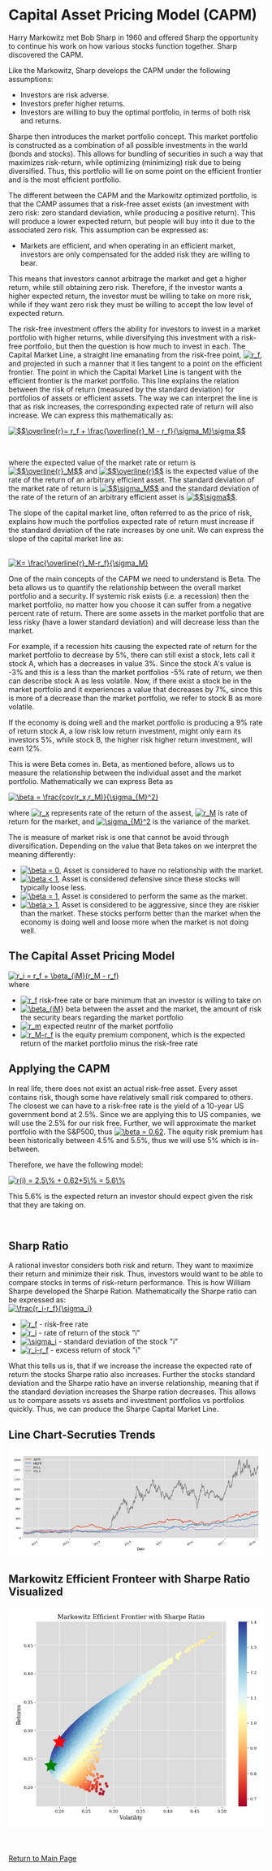 # Capital Asset Pricing Model (CAPM)

Harry Markowitz met Bob Sharp in 1960 and offered Sharp the opportunity to continue his work on how various stocks function together. Sharp discovered the CAPM.
<br>

Like the Markowitz, Sharp develops the CAPM under the following assumptions:

* Investors are risk adverse.
* Investors prefer higher returns.
* Investors are willing to buy the optimal portfolio, in terms of both risk and returns.

Sharpe then introduces the market portfolio concept. This market portfolio is constructed as a combination of all possible investments in the world (bonds and stocks). This allows for bundling of securities in such a way that maximizes risk-return, while optimizing (minimizing) risk due to being diversified. Thus, this portfolio will lie on some point on the efficient frontier and is the most efficient portfolio.

The different between the CAPM and the Markowitz optimized portfolio, is that the CAMP assumes that a risk-free asset exists (an investment with zero risk: zero standard deviation, while producing a positive return). This will produce a lower expected return, but people will buy into it due to the associated zero risk. This assumption can be expressed as: 
<br>

 * Markets are efficient, and when operating in an efficient market, investors are only compensated for the added risk they are willing to bear. 
 
This means that investors cannot arbitrage the market and get a higher return, while still obtaining zero risk. Therefore, if the investor wants a higher expected return, the investor must be willing to take on more risk, while if they want zero risk they must be willing to accept the low level of expected return. 

The risk-free investment offers the ability for investors to invest in a market portfolio with higher returns, while diversifying this investment with a risk-free portfolio, but then the question is how much to invest in each. The Capital Market Line, a straight line emanating from the risk-free point, <a href="https://www.codecogs.com/eqnedit.php?latex=r_f" target="_blank"><img src="https://latex.codecogs.com/gif.latex?r_f" title="r_f" /></a>, and projected in such a manner that it lies tangent to a point on the efficient frontier. The point in which the Capital Market Line is tangent with the efficient frontier is the market portfolio. This line explains the relation between the risk of return (measured by the standard deviation) for portfolios of assets or efficient assets. The way we can interpret the line is that as risk increases, the corresponding expected rate of return will also increase. We can express this mathematically as:
<br>

 <a href="https://www.codecogs.com/eqnedit.php?latex=$$\overline{r}=&space;r_f&space;&plus;&space;\frac{\overline{r}_M&space;-&space;r_f}{\sigma_M}\sigma&space;$$" target="_blank"><img src="https://latex.codecogs.com/gif.latex?$$\overline{r}=&space;r_f&space;&plus;&space;\frac{\overline{r}_M&space;-&space;r_f}{\sigma_M}\sigma&space;$$" title="$$\overline{r}= r_f + \frac{\overline{r}_M - r_f}{\sigma_M}\sigma $$" /></a>
 
 <br>
 
where the expected value  of the market rate or return is <a href="https://www.codecogs.com/eqnedit.php?latex=$$\overline{r}_M$$" target="_blank"><img src="https://latex.codecogs.com/gif.latex?$$\overline{r}_M$$" title="$$\overline{r}_M$$" /></a>  and <a href="https://www.codecogs.com/eqnedit.php?latex=$$\overline{r}$$" target="_blank"><img src="https://latex.codecogs.com/gif.latex?$$\overline{r}$$" title="$$\overline{r}$$" /></a>  is the expected value of the rate of the return of an arbitrary efficient asset. The standard deviation of the market rate of return is <a href="https://www.codecogs.com/eqnedit.php?latex=$$\sigma_M$$" target="_blank"><img src="https://latex.codecogs.com/gif.latex?$$\sigma_M$$" title="$$\sigma_M$$" /></a> and the standard deviation of the rate of the return of an arbitrary efficient asset is <a href="https://www.codecogs.com/eqnedit.php?latex=$$\sigma$$" target="_blank"><img src="https://latex.codecogs.com/gif.latex?$$\sigma$$" title="$$\sigma$$" /></a>.
 <br>
 
The slope of the capital market line, often referred to as the price of risk, explains how much the portfolios expected rate of return must increase if the standard deviation of the rate increases by one unit. We can express the slope of the capital market line as:
 
 <br> 
 <a href="https://www.codecogs.com/eqnedit.php?latex=K=&space;\frac{\overline{r}_M-r_f}{\sigma_M}" target="_blank"><img src="https://latex.codecogs.com/gif.latex?K=&space;\frac{\overline{r}_M-r_f}{\sigma_M}" title="K= \frac{\overline{r}_M-r_f}{\sigma_M}" /></a>
 <br> 
 
One of the main concepts of the CAPM we need to understand is Beta. The beta allows us to quantify the relationship between the overall market portfolio and a security. If systemic risk exists (i.e. a recession) then the market portfolio, no matter how you choose it can suffer from a negative percent rate of return. There are some assets in the market portfolio that are less risky (have a lower standard deviation) and will decrease less than the market.
<br>

For example, if a recession hits causing the expected rate of return for the market portfolio to decrease by 5%, there can still exist a stock, lets call it stock A, which has a decreases in value 3%. Since the stock A's value is -3% and this is a less  than the market portfolios -5% rate of return, we then can describe stock A as less volatile. Now, if there exist a stock be in the market portfolio and it experiences a value that decreases by 7%, since this is more of a decrease than the market portfolio, we refer to stock B as more volatile.
<br>

If the economy is doing well and the market portfolio is producing a 9% rate of return stock A, a low risk low return investment, might only earn its investors 5%, while stock B, the higher risk higher return investment, will earn 12%.
<br> 

This is were Beta comes in. Beta, as mentioned before, allows us to measure the relationship between the individual asset and the market portfolio. Mathematically we can express Beta as
<br>

<a href="https://www.codecogs.com/eqnedit.php?latex=\beta&space;=&space;\frac{cov(r_x,r_M)}{\sigma_{M}^2}" target="_blank"><img src="https://latex.codecogs.com/gif.latex?\beta&space;=&space;\frac{cov(r_x,r_M)}{\sigma_{M}^2}" title="\beta = \frac{cov(r_x,r_M)}{\sigma_{M}^2}" /></a>
<br>

where <a href="https://www.codecogs.com/eqnedit.php?latex=r_x" target="_blank"><img src="https://latex.codecogs.com/gif.latex?r_x" title="r_x" /></a> represents rate of the return of the assest, <a href="https://www.codecogs.com/eqnedit.php?latex=r_M" target="_blank"><img src="https://latex.codecogs.com/gif.latex?r_M" title="r_M" /></a> is rate of return for the market, and  <a href="https://www.codecogs.com/eqnedit.php?latex=\sigma_{M}^2" target="_blank"><img src="https://latex.codecogs.com/gif.latex?\sigma_{M}^2" title="\sigma_{M}^2" /></a> is the variance of the market. 
<br>

The is measure of market risk is one that cannot be avoid through diversification. Depending on the value that Beta takes on we interpret the meaning differently:

* <a href="https://www.codecogs.com/eqnedit.php?latex=\beta&space;=&space;0" target="_blank"><img src="https://latex.codecogs.com/gif.latex?\beta&space;=&space;0" title="\beta = 0" /></a>, Asset is considered to have no relationship with the market. 
* <a href="https://www.codecogs.com/eqnedit.php?latex=\beta&space;<&space;1" target="_blank"><img src="https://latex.codecogs.com/gif.latex?\beta&space;<&space;1" title="\beta < 1" /></a>,  Asset is considered defensive since  these stocks will typically loose less. 
* <a href="https://www.codecogs.com/eqnedit.php?latex=\beta&space;=&space;1" target="_blank"><img src="https://latex.codecogs.com/gif.latex?\beta&space;=&space;1" title="\beta = 1" /></a>,  Asset is considered to perform the same as the market.
* <a href="https://www.codecogs.com/eqnedit.php?latex=\beta&space;>&space;1" target="_blank"><img src="https://latex.codecogs.com/gif.latex?\beta&space;>&space;1" title="\beta > 1" /></a>,  Asset is considered to be aggressive, since they are riskier than the market. These stocks perform better than the market when the economy is doing well and loose more when the market is not doing well.

## The Capital Asset Pricing Model

<a href="https://www.codecogs.com/eqnedit.php?latex=r_i&space;=&space;r_f&space;&plus;&space;\beta_{iM}(r_M&space;-&space;r_f)" target="_blank"><img src="https://latex.codecogs.com/gif.latex?r_i&space;=&space;r_f&space;&plus;&space;\beta_{iM}(r_M&space;-&space;r_f)" title="r_i = r_f + \beta_{iM}(r_M - r_f)" /></a>
<br> 
where 

*  <a href="https://www.codecogs.com/eqnedit.php?latex=r_f" target="_blank"><img src="https://latex.codecogs.com/gif.latex?r_f" title="r_f" /></a> risk-free rate or bare minimum that an investor is willing to take on
*  <a href="https://www.codecogs.com/eqnedit.php?latex=\beta_{iM}" target="_blank"><img src="https://latex.codecogs.com/gif.latex?\beta_{iM}" title="\beta_{iM}" /></a> beta between the asset and the market, the amount of risk the security bears regarding the market portfolio 
*  <a href="https://www.codecogs.com/eqnedit.php?latex=r_m" target="_blank"><img src="https://latex.codecogs.com/gif.latex?r_m" title="r_m" /></a> expected reutnr of the market portfolio
* <a href="https://www.codecogs.com/eqnedit.php?latex=r_M-r_f" target="_blank"><img src="https://latex.codecogs.com/gif.latex?r_M-r_f" title="r_M-r_f" /></a> is the equity premium component, which is the expected return of the market portfolio minus the risk-free rate

## Applying the CAPM

In real life, there does not exist an actual risk-free asset. Every asset contains risk, though some have relatively small risk compared to others. The closest we can have to a risk-free rate is the yield of a 10-year US government bond at 2.5%. Since we are applying this to US companies, we will use the 2.5% for our risk free. Further, we will approximate the market portfolio with the S&P500, thus <a href="https://www.codecogs.com/eqnedit.php?latex=\beta&space;=&space;0.62" target="_blank"><img src="https://latex.codecogs.com/gif.latex?\beta&space;=&space;0.62" title="\beta = 0.62" /></a>. The equity risk premium has been historically between 4.5% and 5.5%, thus we will use 5% which is in-between. 
<br>

Therefore, we have the following model:
<br> 

<a href="https://www.codecogs.com/eqnedit.php?latex=r(i)&space;=&space;2.5\%&space;&plus;&space;0.62*5\%&space;=&space;5.6\%" target="_blank"><img src="https://latex.codecogs.com/gif.latex?r(i)&space;=&space;2.5\%&space;&plus;&space;0.62*5\%&space;=&space;5.6\%" title="r(i) = 2.5\% + 0.62*5\% = 5.6\%" /></a>
<br>

This 5.6% is the expected return an investor should expect given the risk that they are taking on.

<br>

## Sharp Ratio

A rational investor considers both risk and return. They want to maximize their return and minimize their risk. Thus, investors would want to be able to compare stocks in terms of risk-return performance. This is how William Sharpe developed the Sharpe Ration. Mathematically the Sharpe ratio can be expressed as: 
<br>
<a href="https://www.codecogs.com/eqnedit.php?latex=\frac{r_i-r_f}{\sigma_i}" target="_blank"><img src="https://latex.codecogs.com/gif.latex?\frac{r_i-r_f}{\sigma_i}" title="\frac{r_i-r_f}{\sigma_i}" /></a>

* <a href="https://www.codecogs.com/eqnedit.php?latex=r_f" target="_blank"><img src="https://latex.codecogs.com/gif.latex?r_f" title="r_f" /></a> - risk-free rate
* <a href="https://www.codecogs.com/eqnedit.php?latex=r_i" target="_blank"><img src="https://latex.codecogs.com/gif.latex?r_i" title="r_i" /></a> - rate of return of the stock "i"
* <a href="https://www.codecogs.com/eqnedit.php?latex=\sigma_i" target="_blank"><img src="https://latex.codecogs.com/gif.latex?\sigma_i" title="\sigma_i" /></a> - standard deviation of the stock "i"
* <a href="https://www.codecogs.com/eqnedit.php?latex=r_i-r_f" target="_blank"><img src="https://latex.codecogs.com/gif.latex?r_i-r_f" title="r_i-r_f" /></a> - excess return of stock "i"

What this tells us is, that if we increase the increase the expected rate of return the stocks Sharpe ratio also increases. Further the stocks standard deviation and the Sharpe ratio have an inverse relationship, meaning that if the standard deviation increases the Sharpe ration decreases. This allows us to compare assets vs assets and investment portfolios vs portfolios quickly. Thus, we can produce the Sharpe Capital Market Line.

## Line Chart-Secruties Trends
<img src="Line-Chart_Compare_Behvior.png">

## Markowitz Efficient Fronteer with Sharpe Ratio Visualized
<img src="Markowitz-Efficient-Frontier-with-Sharpe-Ratio.png">

<br><br>
<a href="https://obrianbl.github.io/">Return to Main Page</a>
